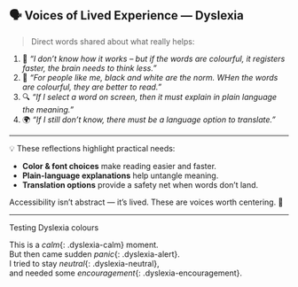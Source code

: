 ## 🗣️ Voices of Lived Experience — Dyslexia

> Direct words shared about what really helps:

1. 🌈 *“I don’t know how it works – but if the words are colourful, it registers faster, the brain needs to think less.”*  
2. 📖 *“For people like me, black and white are the norm. WHen the words are colourful, they are better to read.”*  
3. 🔍 *“If I select a word on screen, then it must explain in plain language the meaning.”*  
4. 🌍 *“If I still don’t know, there must be a language option to translate.”*

---

💡 These reflections highlight practical needs:  
- **Color & font choices** make reading easier and faster.  
- **Plain-language explanations** help untangle meaning.  
- **Translation options** provide a safety net when words don’t land.  

Accessibility isn’t abstract — it’s lived. These are voices worth centering. 💙

---

Testing Dyslexia colours

This is a *calm*{: .dyslexia-calm} moment.  
But then came sudden *panic*{: .dyslexia-alert}.  
I tried to stay *neutral*{: .dyslexia-neutral},  
and needed some *encouragement*{: .dyslexia-encouragement}.


